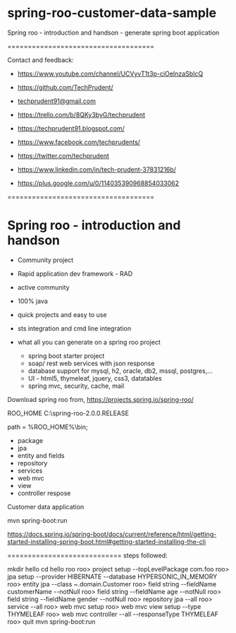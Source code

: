 # spring-roo-customer-data-sample
Spring roo - introduction and handson - generate spring boot application

====================================

Contact and feedback:

- https://www.youtube.com/channel/UCVyvT1t3p-ciOeInzaSbIcQ

- https://github.com/TechPrudent/

- techprudent91@gmail.com

- https://trello.com/b/8QKy3byG/techprudent

- https://techprudent91.blogspot.com/

- https://www.facebook.com/techprudents/

- https://twitter.com/techprudent

- https://www.linkedin.com/in/tech-prudent-37831216b/

- https://plus.google.com/u/0/114035390968854033062

====================================

Spring roo - introduction and handson
=====================================

- Community project
- Rapid application dev framework - RAD
- active community
- 100% java
- quick projects and easy to use
- sts integration and cmd line integration

- what all you can generate on a spring roo project
	-	spring boot starter project
	- 	soap/ rest web services with json response
	-	database support for mysql, h2, oracle, db2, mssql, postgres,...
	- 	UI - html5, thymeleaf, jquery, css3, datatables
	-	spring mvc, security, cache, mail
	
Download spring roo from, https://projects.spring.io/spring-roo/

ROO_HOME
C:\spring-roo-2.0.0.RELEASE

path = %ROO_HOME%\bin;

- package
- jpa
- entity and fields
- repository
- services
- web mvc
- view
- controller respose

Customer data application

mvn spring-boot:run

https://docs.spring.io/spring-boot/docs/current/reference/html/getting-started-installing-spring-boot.html#getting-started-installing-the-cli


============================
steps followed:

mkdir hello
cd hello
roo
roo> project setup --topLevelPackage com.foo
roo> jpa setup --provider HIBERNATE --database HYPERSONIC_IN_MEMORY
roo> entity jpa --class ~.domain.Customer
roo> field string --fieldName customerName --notNull
roo> field string --fieldName age --notNull
roo> field string --fieldName gender --notNull
roo> repository jpa --all
roo> service --all
roo> web mvc setup
roo> web mvc view setup --type THYMELEAF
roo> web mvc controller --all --responseType THYMELEAF
roo> quit
mvn spring-boot:run
